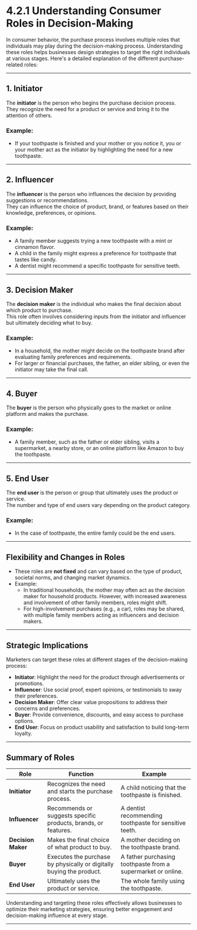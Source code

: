 # 4.2.1 Understanding Consumer Roles in Decision-Making

In consumer behavior, the purchase process involves multiple roles that individuals may play during the decision-making process. Understanding these roles helps businesses design strategies to target the right individuals at various stages. Here's a detailed explanation of the different purchase-related roles:

---

## **1. Initiator**
The **initiator** is the person who begins the purchase decision process.  
They recognize the need for a product or service and bring it to the attention of others.  
### Example:
- If your toothpaste is finished and your mother or you notice it, you or your mother act as the initiator by highlighting the need for a new toothpaste.

---

## **2. Influencer**
The **influencer** is the person who influences the decision by providing suggestions or recommendations.  
They can influence the choice of product, brand, or features based on their knowledge, preferences, or opinions.  
### Example:
- A family member suggests trying a new toothpaste with a mint or cinnamon flavor.
- A child in the family might express a preference for toothpaste that tastes like candy.
- A dentist might recommend a specific toothpaste for sensitive teeth.

---

## **3. Decision Maker**
The **decision maker** is the individual who makes the final decision about which product to purchase.  
This role often involves considering inputs from the initiator and influencer but ultimately deciding what to buy.  
### Example:
- In a household, the mother might decide on the toothpaste brand after evaluating family preferences and requirements.
- For larger or financial purchases, the father, an elder sibling, or even the initiator may take the final call.

---

## **4. Buyer**
The **buyer** is the person who physically goes to the market or online platform and makes the purchase.  
### Example:
- A family member, such as the father or elder sibling, visits a supermarket, a nearby store, or an online platform like Amazon to buy the toothpaste.

---

## **5. End User**
The **end user** is the person or group that ultimately uses the product or service.  
The number and type of end users vary depending on the product category.  
### Example:
- In the case of toothpaste, the entire family could be the end users.

---

## Flexibility and Changes in Roles
- These roles are **not fixed** and can vary based on the type of product, societal norms, and changing market dynamics.
- Example:
  - In traditional households, the mother may often act as the decision maker for household products. However, with increased awareness and involvement of other family members, roles might shift.
  - For high-involvement purchases (e.g., a car), roles may be shared, with multiple family members acting as influencers and decision makers.

---

## **Strategic Implications**
Marketers can target these roles at different stages of the decision-making process:
- **Initiator**: Highlight the need for the product through advertisements or promotions.
- **Influencer**: Use social proof, expert opinions, or testimonials to sway their preferences.
- **Decision Maker**: Offer clear value propositions to address their concerns and preferences.
- **Buyer**: Provide convenience, discounts, and easy access to purchase options.
- **End User**: Focus on product usability and satisfaction to build long-term loyalty.

---

## Summary of Roles
| **Role**            | **Function**                                                                                          | **Example**                                                                                           |
|---------------------|------------------------------------------------------------------------------------------------------|-------------------------------------------------------------------------------------------------------|
| **Initiator**       | Recognizes the need and starts the purchase process.                                                 | A child noticing that the toothpaste is finished.                                                    |
| **Influencer**      | Recommends or suggests specific products, brands, or features.                                       | A dentist recommending toothpaste for sensitive teeth.                                               |
| **Decision Maker**  | Makes the final choice of what product to buy.                                                       | A mother deciding on the toothpaste brand.                                                           |
| **Buyer**           | Executes the purchase by physically or digitally buying the product.                                | A father purchasing toothpaste from a supermarket or online.                                         |
| **End User**        | Ultimately uses the product or service.                                                              | The whole family using the toothpaste.                                                               |

Understanding and targeting these roles effectively allows businesses to optimize their marketing strategies, ensuring better engagement and decision-making influence at every stage.

---


